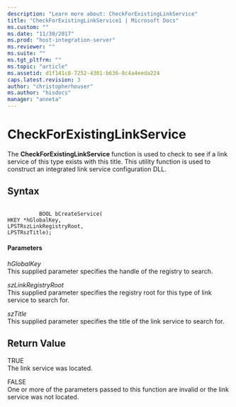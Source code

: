 ```yaml
---
description: "Learn more about: CheckForExistingLinkService"
title: "CheckForExistingLinkService1 | Microsoft Docs"
ms.custom: ""
ms.date: "11/30/2017"
ms.prod: "host-integration-server"
ms.reviewer: ""
ms.suite: ""
ms.tgt_pltfrm: ""
ms.topic: "article"
ms.assetid: d1f141c8-7252-4301-b636-0c4a4eeda224
caps.latest.revision: 3
author: "christopherhouser"
ms.author: "hisdocs"
manager: "anneta"
---
```

# CheckForExistingLinkService
The **CheckForExistingLinkService** function is used to check to see if a link service of this type exists with this title. This utility function is used to construct an integrated link service configuration DLL.  
  
## Syntax  
  
```  
  
          BOOL bCreateService(   
HKEY *hGlobalKey,  
LPSTRszLinkRegistryRoot,  
LPSTRszTitle);  
```  
  
#### Parameters  
 *hGlobalKey*  
 This supplied parameter specifies the handle of the registry to search.  
  
 *szLinkRegistryRoot*  
 This supplied parameter specifies the registry root for this type of link service to search for.  
  
 *szTitle*  
 This supplied parameter specifies the title of the link service to search for.  
  
## Return Value  
 TRUE  
 The link service was located.  
  
 FALSE  
 One or more of the parameters passed to this function are invalid or the link service was not located.
